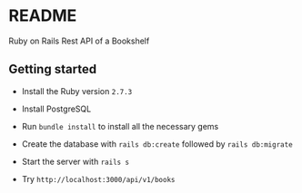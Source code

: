 # README

Ruby on Rails Rest API of a Bookshelf

## Getting started

* Install the Ruby version `2.7.3`

* Install PostgreSQL

* Run `bundle install` to install all the necessary gems

* Create the database with `rails db:create` followed by `rails db:migrate`

* Start the server with `rails s`

* Try `http://localhost:3000/api/v1/books`
